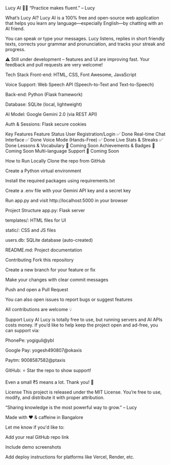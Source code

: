 Lucy AI 🤖💬
“Practice makes fluent.” – Lucy

What’s Lucy AI?
Lucy AI is a 100% free and open-source web application that helps you learn any language—especially English—by chatting with an AI friend.

You can speak or type your messages. Lucy listens, replies in short friendly texts, corrects your grammar and pronunciation, and tracks your streak and progress.

⚠️ Still under development – features and UI are improving fast.
Your feedback and pull requests are very welcome!

Tech Stack
Front-end: HTML, CSS, Font Awesome, JavaScript

Voice Support: Web Speech API (Speech-to-Text and Text-to-Speech)

Back-end: Python (Flask framework)

Database: SQLite (local, lightweight)

AI Model: Google Gemini 2.0 (via REST API)

Auth & Sessions: Flask secure cookies

Key Features
Feature	Status
User Registration/Login	✅ Done
Real-time Chat Interface	✅ Done
Voice Mode (Hands-Free)	✅ Done
Live Stats & Streaks	✅ Done
Lessons & Vocabulary	🚧 Coming Soon
Achievements & Badges	🚧 Coming Soon
Multi-language Support	🚧 Coming Soon

How to Run Locally
Clone the repo from GitHub

Create a Python virtual environment

Install the required packages using requirements.txt

Create a .env file with your Gemini API key and a secret key

Run app.py and visit http://localhost:5000 in your browser

Project Structure
app.py: Flask server

templates/: HTML files for UI

static/: CSS and JS files

users.db: SQLite database (auto-created)

README.md: Project documentation

Contributing
Fork this repository

Create a new branch for your feature or fix

Make your changes with clear commit messages

Push and open a Pull Request

You can also open issues to report bugs or suggest features

All contributions are welcome 💡

Support Lucy AI
Lucy is totally free to use, but running servers and AI APIs costs money.
If you’d like to help keep the project open and ad-free, you can support via:

PhonePe: yogiguli@ybl

Google Pay: yogesh490807@okaxis

Paytm: 9008587582@ptaxis

GitHub: ⭐ Star the repo to show support!

Even a small ₹5 means a lot. Thank you! 💜

License
This project is released under the MIT License.
You’re free to use, modify, and distribute it with proper attribution.

“Sharing knowledge is the most powerful way to grow.” – Lucy

Made with ❤️ & caffeine in Bangalore

Let me know if you'd like to:

Add your real GitHub repo link

Include demo screenshots

Add deploy instructions for platforms like Vercel, Render, etc.
